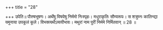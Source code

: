 +++
title = "28"

+++
उपेति॥ पौरुषभूषणः। अर्थेषु विषयेषु निर्ममो निःस्पृहः। मधुराकृतिः सौम्यरूपः। स शत्रुघ्नः कालिन्द्या यमुनाया उपकूलं कूले। विभक्त्यर्थेऽव्ययीभावः। मथुरां नाम पुरीं निर्ममे निर्मितवान् ॥ 28 ॥